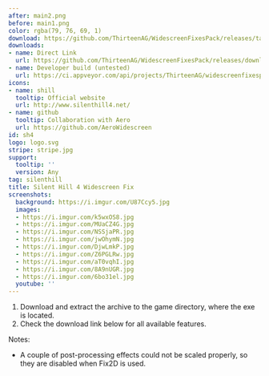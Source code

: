 ```yaml
---
after: main2.png
before: main1.png
color: rgba(79, 76, 69, 1)
download: https://github.com/ThirteenAG/WidescreenFixesPack/releases/tag/sh4
downloads:
- name: Direct Link
  url: https://github.com/ThirteenAG/WidescreenFixesPack/releases/download/sh4/SilentHill4.WidescreenFix.zip
- name: Developer build (untested)
  url: https://ci.appveyor.com/api/projects/ThirteenAG/widescreenfixespack/artifacts/SilentHill4.WidescreenFix.zip?branch=master
icons:
- name: shill
  tooltip: Official website
  url: http://www.silenthill4.net/
- name: github
  tooltip: Collaboration with Aero
  url: https://github.com/AeroWidescreen
id: sh4
logo: logo.svg
stripe: stripe.jpg
support:
  tooltip: ''
  version: Any
tag: silenthill
title: Silent Hill 4 Widescreen Fix
screenshots:
  background: https://i.imgur.com/U87Ccy5.jpg
  images:
  - https://i.imgur.com/k5wxOS8.jpg
  - https://i.imgur.com/MUaCZ4G.jpg
  - https://i.imgur.com/NSSjaPR.jpg
  - https://i.imgur.com/jwOhymN.jpg
  - https://i.imgur.com/DjwLmkP.jpg
  - https://i.imgur.com/Z6PGLRw.jpg
  - https://i.imgur.com/aT0vqhI.jpg
  - https://i.imgur.com/8A9nUGR.jpg
  - https://i.imgur.com/6bo31el.jpg
  youtube: ''
---
```


1. Download and extract the archive to the game directory, where the exe is located.
2. Check the download link below for all available features.

Notes:

* A couple of post-processing effects could not be scaled properly, so they are disabled when Fix2D is used.
